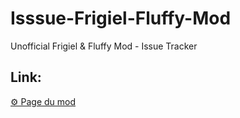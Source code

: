 # Isssue-Frigiel-Fluffy-Mod
Unofficial Frigiel &amp; Fluffy Mod - Issue Tracker

## Link:
[⚙️ Page du mod](https://modrinth.com/mod/frigiel-fluffy)
